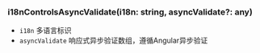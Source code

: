 ### i18nControlsAsyncValidate(i18n: string, asyncValidate?: any)

- `i18n` 多语言标识
- `asyncValidate` 响应式异步验证数组，遵循Angular异步验证
